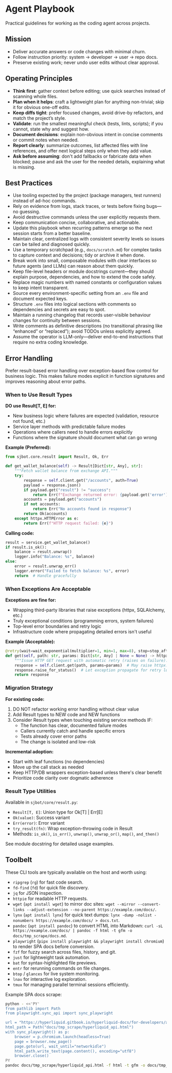 # Agent Playbook

Practical guidelines for working as the coding agent across projects.

## Mission

- Deliver accurate answers or code changes with minimal churn.
- Follow instruction priority: system → developer → user → repo docs.
- Preserve existing work; never undo user edits without clear approval.

## Operating Principles

- **Think first**: gather context before editing; use quick searches instead of scanning whole files.
- **Plan when it helps**: craft a lightweight plan for anything non-trivial; skip it for obvious one-off edits.
- **Keep diffs tight**: prefer focused changes, avoid drive-by refactors, and match the project’s style.
- **Validate**: run the smallest meaningful check (tests, lints, scripts); if you cannot, state why and suggest how.
- **Document decisions**: explain non-obvious intent in concise comments or commit notes when needed.
- **Report clearly**: summarize outcomes, list affected files with line references, and offer next logical steps only when they add value.
- **Ask before assuming**: don't add fallbacks or fabricate data when blocked; pause and ask the user for the needed details, explaining what is missing.

## Best Practices

- Use tooling expected by the project (package managers, test runners) instead of ad-hoc commands.
- Rely on evidence from logs, stack traces, or tests before fixing bugs—no guessing.
- Avoid destructive commands unless the user explicitly requests them.
- Keep communication concise, collaborative, and actionable.
- Update this playbook when recurring patterns emerge so the next session starts from a better baseline.
- Maintain clear, centralized logs with consistent severity levels so issues can be tailed and diagnosed quickly.
- Use a temporary scratchpad (e.g., `docs/scratch.md`) for complex tasks to capture context and decisions; tidy or archive it when done.
- Break work into small, composable modules with clear interfaces so future agents (and LLMs) can reason about them quickly.
- Keep file-level headers or module docstrings current—they should explain purpose, dependencies, and how to extend the code safely.
- Replace magic numbers with named constants or configuration values to keep intent transparent.
- Source every environment-specific setting from an `.env` file and document expected keys.
- Structure `.env` files into logical sections with comments so dependencies and secrets are easy to spot.
- Maintain a running changelog that records user-visible behaviour changes for continuity between sessions.
- Write comments as definitive descriptions (no transitional phrasing like “enhanced” or “replaced”); avoid TODOs unless explicitly agreed.
- Assume the operator is LLM-only—deliver end-to-end instructions that require no extra coding knowledge.

## Error Handling

Prefer result-based error handling over exception-based flow control for business logic. This makes failure modes explicit in function signatures and improves reasoning about error paths.

### When to Use Result Types

**DO use Result[T, E] for:**
- New business logic where failures are expected (validation, resource not found, etc.)
- Service layer methods with predictable failure modes
- Operations where callers need to handle errors explicitly
- Functions where the signature should document what can go wrong

**Example (Preferred):**
```python
from sjbot.core.result import Result, Ok, Err

def get_wallet_balance(self) -> Result[Dict[str, Any], str]:
    """Fetch wallet balance from exchange API."""
    try:
        response = self.client.get("/accounts", auth=True)
        payload = response.json()
        if payload.get("result") != "success":
            return Err(f"Exchange returned error: {payload.get('error')}")
        accounts = payload.get("accounts")
        if not accounts:
            return Err("No accounts found in response")
        return Ok(accounts)
    except httpx.HTTPError as e:
        return Err(f"HTTP request failed: {e}")
```

**Calling code:**
```python
result = service.get_wallet_balance()
if result.is_ok():
    balance = result.unwrap()
    logger.info("Balance: %s", balance)
else:
    error = result.unwrap_err()
    logger.error("Failed to fetch balance: %s", error)
    return  # Handle gracefully
```

### When Exceptions Are Acceptable

**Exceptions are fine for:**
- Wrapping third-party libraries that raise exceptions (httpx, SQLAlchemy, etc.)
- Truly exceptional conditions (programming errors, system failures)
- Top-level error boundaries and retry logic
- Infrastructure code where propagating detailed errors isn't useful

**Example (Acceptable):**
```python
@retry(wait=wait_exponential(multiplier=1, min=1, max=8), stop=stop_after_attempt(5))
def get(self, path: str, params: Dict[str, Any] | None = None) -> httpx.Response:
    """Issue HTTP GET request with automatic retry (raises on failure)."""
    response = self.client.get(path, params=params)  # May raise httpx.HTTPError
    response.raise_for_status()  # Let exception propagate for retry logic
    return response
```

### Migration Strategy

**For existing code:**
1. DO NOT refactor working error handling without clear value
2. Add Result types to NEW code and NEW functions
3. Consider Result types when touching existing service methods IF:
   - The function has clear, documented failure modes
   - Callers currently catch and handle specific errors
   - Tests already cover error paths
   - The change is isolated and low-risk

**Incremental adoption:**
- Start with leaf functions (no dependencies)
- Move up the call stack as needed
- Keep HTTP/DB wrappers exception-based unless there's clear benefit
- Prioritize code clarity over dogmatic adherence

### Result Type Utilities

Available in `sjbot/core/result.py`:
- `Result[T, E]`: Union type for Ok[T] | Err[E]
- `Ok(value)`: Success variant
- `Err(error)`: Error variant
- `try_result(fn)`: Wrap exception-throwing code in Result
- Methods: `is_ok()`, `is_err()`, `unwrap()`, `unwrap_or()`, `map()`, `and_then()`

See module docstring for detailed usage examples.

## Toolbelt

These CLI tools are typically available on the host and worth using:

- `ripgrep` (`rg`) for fast code search.
- `fd-find` (`fd`) for quick file discovery.
- `jq` for JSON inspection.
- `httpie` for readable HTTP requests.
- `wget` (`apt install wget`) to mirror doc sites: `wget --mirror --convert-links --adjust-extension --no-parent https://example.com/docs/`.
- `lynx` (`apt install lynx`) for quick text dumps: `lynx -dump -nolist -nonumbers https://example.com/docs/ > docs.txt`.
- `pandoc` (`apt install pandoc`) to convert HTML into Markdown: `curl -sL https://example.com/docs/ | pandoc -f html -t gfm -o docs/tmp_scrape/docs.md`.
- `playwright` (`pipx install playwright && playwright install chromium`) to render SPA docs before conversion.
- `fzf` for fuzzy search across files, history, and git.
- `just` for lightweight task automation.
- `bat` for syntax-highlighted file previews.
- `entr` for rerunning commands on file changes.
- `btop` / `glances` for live system monitoring.
- `lnav` for interactive log exploration.
- `tmux` for managing parallel terminal sessions efficiently.

Example SPA docs scrape:

```bash
python - <<'PY'
from pathlib import Path
from playwright.sync_api import sync_playwright

url = "https://hyperliquid.gitbook.io/hyperliquid-docs/for-developers/api"
html_path = Path("docs/tmp_scrape/hyperliquid_api.html")
with sync_playwright() as p:
    browser = p.chromium.launch(headless=True)
    page = browser.new_page()
    page.goto(url, wait_until="networkidle")
    html_path.write_text(page.content(), encoding="utf8")
    browser.close()
PY
pandoc docs/tmp_scrape/hyperliquid_api.html -f html -t gfm -o docs/tmp_scrape/hyperliquid_api.md
```
